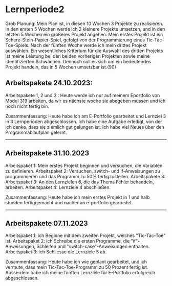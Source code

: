 # Lernperiode2

Grob Planung:
Mein Plan ist, in diesen 10 Wochen 3 Projekte zu realisieren. In den ersten 5 Wochen werde ich 2 kleinere Projekte umsetzen, und in den letzten 5 Wochen ein größeres Projekt angehen. Mein erstes Projekt ist ein Schere-Stein-Papier-Spiel, gefolgt von der Programmierung eines Tic-Tac-Toe-Spiels. Nach der fünften Woche werde ich mein drittes Projekt auswählen. Ein wesentliches Kriterium für die Auswahl des dritten Projekts ist meine Leistung bei den beiden vorherigen Projekten sowie meine identifizierten Schwächen. Dennoch soll es sich um ein bedeutendes Projekt handeln, das in 5 Wochen umsetzbar ist.(90)

## Arbeitspakete 24.10.2023:
Arbeitspakete 1, 2 und 3 : Heute werde ich nur auf meinem Eportfolio von Modul 319 arbeiten, da wir es nächste woche sie abegeben müssen und ich noch nicht fertig bin.

Zusammenfassung: Heute habe ich am E-Portfolio gearbeitet und Lernziel 3 in 3 Lernperioden abgeschlossen. Ich habe eine Aufgabe erledigt, von der ich denke, dass sie ziemlich gut gelungen ist. Ich habe viel Neues über den Programmablaufplan gelernt.

---
## Arbeitspakete 31.10.2023
Arbeitspaket 1: Mein erstes Projekt beginnen und versuchen, die Variablen zu definieren.
Arbeitspaket 2: Versuchen, switch- und if-Anweisungen zu programmieren und das Programm zu 50% fertigzustellen.
Arbeitspakete 3: Arbeitspaket 3: An den Lernzielen 6, die das Thema Fehler behandeln, arbeiten.
Arbeitspaket 4: Lernziele 4 abschließen.

Zusammenfassung: Heute habe ich mein erstes Projekt in 1 und halb stunden fertiggemacht und nacher an e-portfolio gearbeitet.

---
## Arbeitspakete 07.11.2023
Arbeitspaket 1: ich Beginne mit dem zweiten Projekt, welches "Tic-Tac-Toe" ist.
Arbeitspaket 2: ich Schreibe die ersten Programme, die "if"-Anweisungen, Schleifen und "switch-case"-Anweisungen enthalten.
Arbeitspaket 3: ich Schliesse  die Lernziele 5 ab.

Zusammenfassung: Heute habe ich wie geplant gearbeitet, und ich vermute, dass mein Tic-Tac-Toe-Programm zu 50 Prozent fertig ist. Ausserdem habe ich meine fünften Lernziele für E-Portfolio erfolgreich abgeschlossen.
